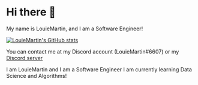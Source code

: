 # Hi there 👋

My name is LouieMartin, and I am a Software Engineer!

[![LouieMartin's GitHub stats](https://github-readme-stats.vercel.app/api?username=LouieMartin&theme=dracula)](https://github.com/anuraghazra/github-readme-stats)

You can contact me at my Discord account (LouieMartin#6607) or my [Discord server](https://discord.gg/nF8fcXExzT)

I am LouieMartin and I am a Software Engineer I am currently learning
Data Science and Algorithms!

[](https://github-readme-stats.vercel.app/api?username=LouieMartin&theme=dracula)

<!--
**LouieMartin/LouieMartin** is a ✨ _special_ ✨ repository because its `README.md` (this file) appears on your GitHub profile.

Here are some ideas to get you started:

- 🔭 I’m currently working on ...
- 🌱 I’m currently learning ...
- 👯 I’m looking to collaborate on ...
- 🤔 I’m looking for help with ...
- 💬 Ask me about ...
- 📫 How to reach me: ...
- 😄 Pronouns: ...
- ⚡ Fun fact: ...
-->
